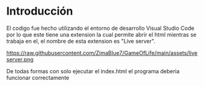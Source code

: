 # Introducción

El codigo fue hecho utilizando el entorno de desarrollo Visual Studio Code por lo que este tiene una extension la cual permite abrir el html mientras se trabaja en el, el nombre de esta extension es "Live server".

https://raw.githubusercontent.com/ZimaBlue7/GameOfLife/main/assets/liveserver.png

De todas formas con solo ejecutar el index.html el programa deberia funcionar correctamente